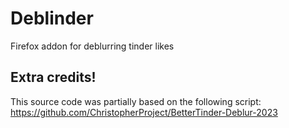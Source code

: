 # Deblinder
Firefox addon for deblurring tinder likes

## Extra credits!
This source code was partially based on the following script: https://github.com/ChristopherProject/BetterTinder-Deblur-2023